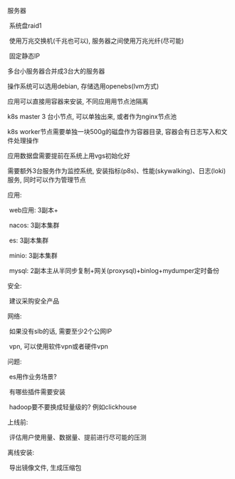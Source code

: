 服务器

​	系统盘raid1

​	使用万兆交换机(千兆也可以), 服务器之间使用万兆光纤(尽可能)

​	固定静态IP

多台小服务器合并成3台大的服务器

操作系统可以选用debian, 存储选用openebs(lvm方式)





应用可以直接用容器来安装, 不同应用用节点池隔离

k8s master 3 台小节点, 可以单独出来, 或者作为nginx节点池

k8s worker节点需要单独一块500g的磁盘作为容器目录, 容器会有日志写入和文件处理操作

应用数据盘需要提前在系统上用vgs初始化好

需要额外3台服务作为监控系统, 安装指标(p8s)、性能(skywalking)、日志(loki) 服务, 同时可以作为管理节点



应用:

​	web应用: 3副本+

​	nacos: 3副本集群

​	es: 3副本集群

​	minio: 3副本集群

​	mysql: 2副本主从半同步复制+网关(proxysql)+binlog+mydumper定时备份





安全:

​	建议采购安全产品



网络:

​	如果没有slb的话, 需要至少2个公网IP

​	vpn, 可以使用软件vpn或者硬件vpn



问题:

​	es用作业务场景?

​		有哪些插件需要安装

​	hadoop要不要换成轻量级的? 例如clickhouse



上线前:

​	评估用户使用量、数据量、提前进行尽可能的压测



离线安装:

​	导出镜像文件, 生成压缩包